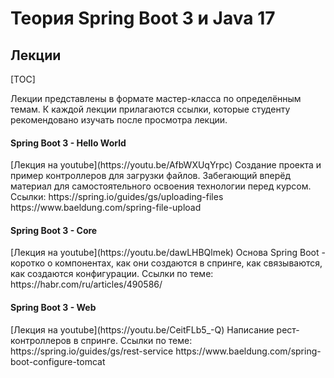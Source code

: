 # Теория Spring Boot 3 и Java 17

## Лекции

[TOC]

Лекции представлены в формате мастер-класса по определённым темам. К каждой лекции прилагаются ссылки, которые
студенту рекомендовано изучать после просмотра лекции.

<h4>Spring Boot 3 - Hello World</h4>
[Лекция на youtube](https://youtu.be/AfbWXUqYrpc)  
Создание проекта и пример контроллеров для загрузки файлов. Забегающий вперёд материал для самостоятельного
освоения технологии перед курсом.  
Ссылки:  
https://spring.io/guides/gs/uploading-files  
https://www.baeldung.com/spring-file-upload  


<h4>Spring Boot 3 - Core</h3>
[Лекция на youtube](https://youtu.be/dawLHBQlmek)  
Основа Spring Boot - коротко о компонентах, как они создаются в спринге, как связываются, как создаются конфигурации.  
Ссылки по теме:  
https://habr.com/ru/articles/490586/    


<h4>Spring Boot 3 - Web</h4>
[Лекция на youtube](https://youtu.be/CeitFLb5_-Q)  
Написание рест-контроллеров в спринге.  
Ссылки по теме:  
https://spring.io/guides/gs/rest-service  
https://www.baeldung.com/spring-boot-configure-tomcat  

